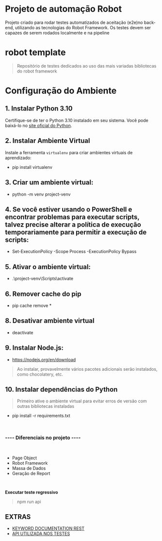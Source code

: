 # Projeto de automação Robot
Projeto criado para rodar testes automatizados de aceitação (e2e)no back-end, utilizando as tecnologias do Robot Framework. Os testes devem ser capazes de serem rodados localmente e na pipeline

# robot template
> Repositório de testes dedicados ao uso das mais variadas bibliotecas do robot framework

# Configuração do Ambiente

## 1. Instalar Python 3.10

Certifique-se de ter o Python 3.10 instalado em seu sistema. Você pode baixá-lo no [site oficial do Python](https://www.python.org/).

## 2. Instalar Ambiente Virtual

Instale a ferramenta `virtualenv` para criar ambientes virtuais de aprendizado:

- pip install virtualenv

## 3. Criar um ambiente virtual:
- python -m venv project-venv

## 4. Se você estiver usando o PowerShell e encontrar problemas para executar scripts, talvez precise alterar a política de execução temporariamente para permitir a execução de scripts:
- Set-ExecutionPolicy -Scope Process -ExecutionPolicy Bypass

## 5. Ativar o ambiente virtual:
- .\project-venv\Scripts\activate

## 6. Remover cache do pip
- pip cache remove *

## 8. Desativar ambiente virtual
- deactivate

## 9. Instalar Node.js:
- https://nodejs.org/en/download
 > Ao instalar, provavelmente vários pacotes adicionais serão instalados, como chocolatery, etc.

## 10. Instalar dependências do Python
> Primeiro ative o ambiente virtual para evitar erros de versão com outras bibliotecas instaladas
- pip install -r requirements.txt

<br/>

### ---- Diferenciais no projeto ----
<br/>

- Page Object
- Robot Framework
- Massa de Dados
- Geração de Report

<br/>

**Executar teste regressivo**
> npm run api


## EXTRAS
- [KEYWORD DOCUMENTATION REST](https://asyrjasalo.github.io/RESTinstance/#GET)
- [API UTILIZADA NOS TESTES](https://jsonplaceholder.typicode.com/)
